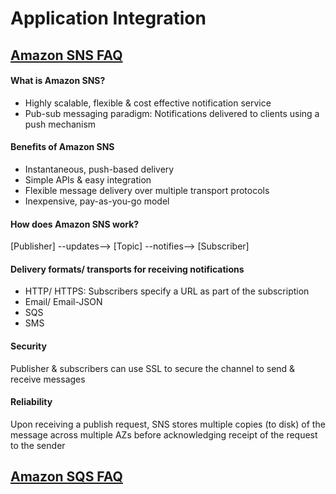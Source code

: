 # Application Integration

## <a href="https://aws.amazon.com/sns/faqs/">Amazon SNS FAQ</a>
#### What is Amazon SNS?
- Highly scalable, flexible & cost effective notification service
- Pub-sub messaging paradigm: Notifications delivered to clients using a push mechanism

#### Benefits of Amazon SNS
- Instantaneous, push-based delivery
- Simple APIs & easy integration
- Flexible message delivery over multiple transport protocols
- Inexpensive, pay-as-you-go model

#### How does Amazon SNS work?
[Publisher] --updates--> [Topic] --notifies--> [Subscriber]

#### Delivery formats/ transports for receiving notifications
- HTTP/ HTTPS: Subscribers specify a URL as part of the subscription
- Email/ Email-JSON
- SQS
- SMS

#### Security
Publisher & subscribers can use SSL to secure the channel to send & receive messages

#### Reliability
Upon receiving a publish request, SNS stores multiple copies (to disk) of the message across multiple AZs before acknowledging receipt of the request to the sender

## <a href="https://aws.amazon.com/sqs/faqs/">Amazon SQS FAQ</a>
